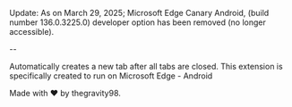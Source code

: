 Update: As on March 29, 2025; Microsoft Edge Canary Android, (build number 136.0.3225.0) developer option has been removed (no longer accessible).

--

Automatically creates a new tab after all tabs are closed.
This extension is specifically created to run on Microsoft Edge - Android

Made with ❤️ by thegravity98.
